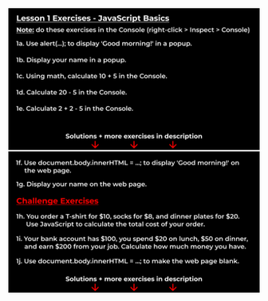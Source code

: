 <picture>
 <source media="(prefers-color-scheme: dark)" srcset="https://user-images.githubusercontent.com/25423296/163456776-7f95b81a-f1ed-45f7-b7ab-8fa810d529fa.png">
  <source media="(prefers-color-scheme: light)" srcset="https://user-images.githubusercontent.com/25423296/163456779-a8556205-d0a5-45e2-ac17-42d089e3c3f8.png">
  <img alt="Shows an illustrated sun in light mode and a moon with stars in dark mode." src="Javascript courses/SuperSimpleDev course/lesson 1/exercise1-1.png">
  <img alt="Shows an illustrated sun in light mode and a moon with stars in dark mode." src="Javascript courses/SuperSimpleDev course/lesson 1/exercise1-2.png">
</picture>

